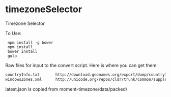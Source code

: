 # timezoneSelector
Timezone Selector

To Use:
```
 npm install -g bower
 npm install
 bower install
 gulp
```
Raw files for input to the convert script.  Here is where you can get them:

```cities15000.txt       http://download.geonames.org/export/dump/cities15000.zip
countryInfo.txt       http://download.geonames.org/export/dump/countryInfo.txt
windowsZones.xml      http://unicode.org/repos/cldr/trunk/common/supplemental/windowsZones.xml
```

latest.json is copied from moment-timezone/data/packed/
